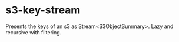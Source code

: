 # s3-key-stream
Presents the keys of an s3 as Stream&lt;S3ObjectSummary>. Lazy and recursive with filtering.

